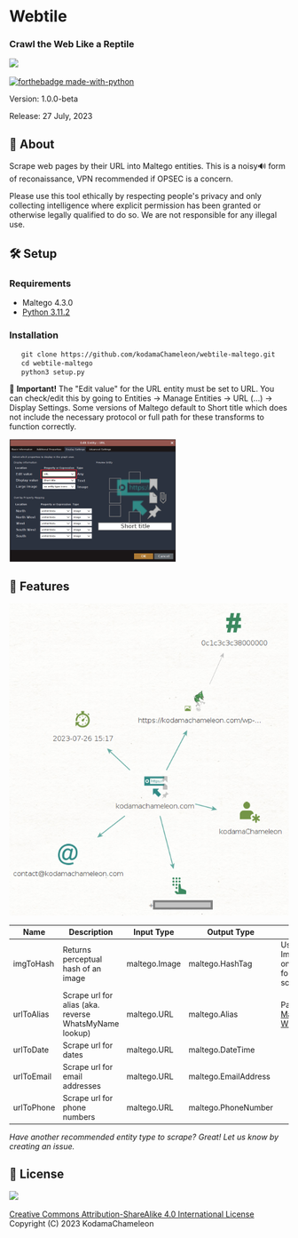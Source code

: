 # Webtile
### Crawl the Web Like a Reptile

<img src="https://media.tenor.com/Ltvoyg1iBx8AAAAC/chameleon-glasses.gif">

[![forthebadge made-with-python](http://ForTheBadge.com/images/badges/made-with-python.svg)](https://www.python.org/)

Version: 1.0.0-beta

Release: 27 July, 2023

## 💎 About

Scrape web pages by their URL into Maltego entities. This is a noisy🔊 form of reconaissance, VPN recommended if OPSEC is a concern.

Please use this tool ethically by respecting people's privacy and only collecting intelligence where explicit permission has been granted or otherwise legally qualified to do so. We are not responsible for any illegal use.

## 🛠️ Setup

### Requirements
- Maltego 4.3.0
- [Python 3.11.2](./requirements.txt)
   
### Installation
```
   git clone https://github.com/kodamaChameleon/webtile-maltego.git
   cd webtile-maltego
   python3 setup.py
```

🚨 **Important!** The "Edit value" for the URL entity must be set to URL. You can check/edit this by going to Entities -> Manage Entities -> URL (...) -> Display Settings. Some versions of Maltego default to Short title which does not include the necessary protocol or full path for these transforms to function correctly.

<img src="./img/edit-value.png" width="300px">
   
## 🧙 Features

<img src="./img/webtile_demo.png" width="600px">

| Name       | Description                                            | Input Type    | Output Type          | Notes                                                                                 |
|------------|--------------------------------------------------------|---------------|----------------------|---------------------------------------------------------------------------------------|
| imgToHash  | Returns perceptual hash of an image                    | maltego.Image | maltego.HashTag      | Use "To Images [Found on web page]" for initial scrape                                |
| urlToAlias | Scrape url for alias (aka. reverse WhatsMyName lookup) | maltego.URL   | maltego.Alias        | Pairs well with [Maltego-WhatsMyName](https://github.com/TURROKS/Maltego_WhatsMyName) |
| urlToDate  | Scrape url for dates                                   | maltego.URL   | maltego.DateTime     |                                                                                       |
| urlToEmail | Scrape url for email addresses                         | maltego.URL   | maltego.EmailAddress |                                                                                       |
| urlToPhone | Scrape url for phone numbers                           | maltego.URL   | maltego.PhoneNumber  |                                                                                       |

*Have another recommended entity type to scrape? Great! Let us know by creating an issue.*
   
## 📜 License
<img src="https://creativecommons.org/images/deed/FreeCulturalWorks_seal_x2.jpg" height="100px">

[Creative Commons Attribution-ShareAlike 4.0 International License](https://creativecommons.org/licenses/by-sa/4.0/)  
Copyright (C) 2023 KodamaChameleon

